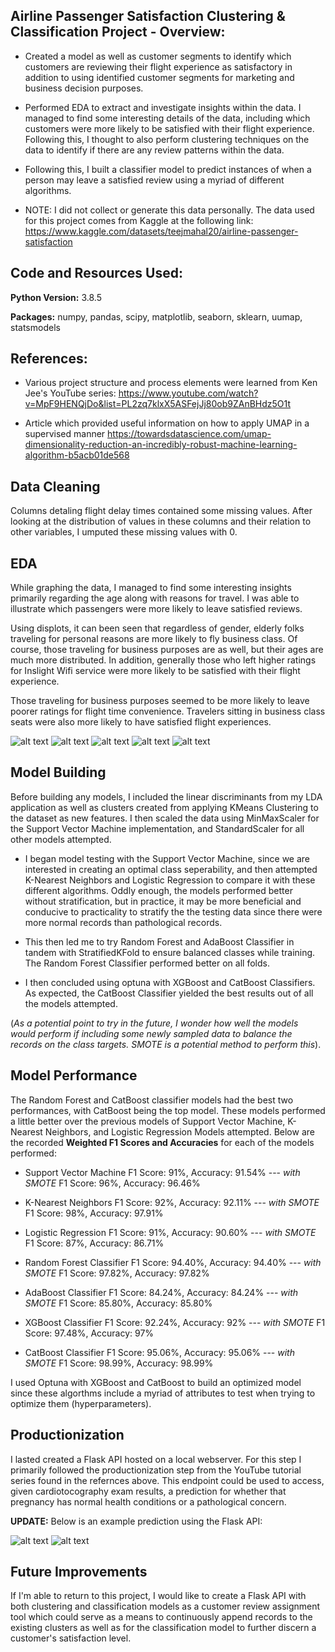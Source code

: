## Airline Passenger Satisfaction Clustering & Classification Project - Overview:

* Created a model as well as customer segments to identify which customers are reviewing their flight experience as satisfactory in addition to using 
identified customer segments for marketing and business decision purposes.

* Performed EDA to extract and investigate insights within the data. I managed to find some interesting details of the data, including which customers were more likely to be satisfied with their flight experience. Following this, I thought to also perform clustering techniques on the data to identify if there are any review patterns within the data.

* Following this, I built a classifier model to predict instances of when a person may leave a satisfied review using a myriad of different algorithms.

* NOTE: I did not collect or generate this data personally. The data used for this project comes from Kaggle at the following link:
https://www.kaggle.com/datasets/teejmahal20/airline-passenger-satisfaction


## Code and Resources Used:

**Python Version:** 3.8.5

**Packages:** numpy, pandas, scipy, matplotlib, seaborn, sklearn, uumap, statsmodels

## References:

* Various project structure and process elements were learned from Ken Jee's YouTube series: 
https://www.youtube.com/watch?v=MpF9HENQjDo&list=PL2zq7klxX5ASFejJj80ob9ZAnBHdz5O1t

* Article which provided useful information on how to apply UMAP in a supervised manner
https://towardsdatascience.com/umap-dimensionality-reduction-an-incredibly-robust-machine-learning-algorithm-b5acb01de568

## Data Cleaning

Columns detaling flight delay times contained some missing values. After looking at the distribution of values in these columns and their relation to other variables, I umputed these missing values with 0.

## EDA
While graphing the data, I managed to find some interesting insights primarily regarding the age along with reasons for travel. I was able to illustrate which passengers were more likely to leave satisfied reviews. 

Using displots, it can been seen that regardless of gender, elderly folks traveling for personal reasons are more likely to fly business class. Of course, those traveling for business purposes are as well, but their ages are much more distributed. In addition, generally those who left higher ratings for Inslight Wifi service were more likely to be satisfied with their flight experience.

Those traveling for business purposes seemed to be more likely to leave poorer ratings for flight time convenience. Travelers sitting in business class seats were also more likely to have satisfied flight experiences.

![alt text](https://github.com/elayer/Airline-Passenger-Satisfaction-Clustering-Classification/blob/main/eda_density_charts.png "Density Charts")
![alt text](https://github.com/elayer/Airline-Passenger-Satisfaction-Clustering-Classification/blob/main/satisfied_chart.png "Satisfaction Chart")
![alt text](https://github.com/elayer/Airline-Passenger-Satisfaction-Clustering-Classification/blob/main/eda_convenience_chart.png "Flight Convenience")
![alt text](https://github.com/elayer/Airline-Passenger-Satisfaction-Clustering-Classification/blob/main/eda_flight_satisfaction_class.png "Class Satisfaction")
![alt text](https://github.com/elayer/Fetal-Health-Classifier-Project/blob/main/catboost-roc_updated.png "CatBoost ROC AUC Score")

## Model Building
Before building any models, I included the linear discriminants from my LDA application as well as clusters created from applying KMeans Clustering to the dataset as new features. I then scaled the data using MinMaxScaler for the Support Vector Machine implementation, and StandardScaler for all other models attempted. 

* I began model testing with the Support Vector Machine, since we are interested in creating an optimal class seperability, and then attempted K-Nearest Neighbors and Logistic Regression to compare it with these different algorithms. Oddly enough, the models performed better without stratification, but in practice, it may be more beneficial and conducive to practicality to stratify the the testing data since there were more normal records than pathological records. 

* This then led me to try Random Forest and AdaBoost Classifier in tandem with StratifiedKFold to ensure balanced classes while training. The Random Forest Classifier performed better on all folds.

* I then concluded using optuna with XGBoost and CatBoost Classifiers. As expected, the CatBoost Classifier yielded the best results out of all the models attempted. 

(<i>As a potential point to try in the future, I wonder how well the models would perform if including some newly sampled data to balance the records on the class targets. SMOTE is a potential method to perform this</i>).

## Model Performance
The Random Forest and CatBoost classifier models had the best two performances, with CatBoost being the top model. These models performed a little better over the previous models of Support Vector Machine, K-Nearest Neighbors, and Logistic Regression Models attempted. Below are the recorded <b>Weighted F1 Scores and Accuracies</b> for each of the models performed:

* Support Vector Machine F1 Score: 91%, Accuracy: 91.54% --- <i>with SMOTE</i> F1 Score: 96%, Accuracy: 96.46%

* K-Nearest Neighbors F1 Score: 92%, Accuracy: 92.11% --- <i>with SMOTE</i> F1 Score: 98%, Accuracy: 97.91%

* Logistic Regression F1 Score: 91%, Accuracy: 90.60% --- <i>with SMOTE</i> F1 Score: 87%, Accuracy: 86.71%

* Random Forest Classifier F1 Score: 94.40%, Accuracy: 94.40% --- <i>with SMOTE</i> F1 Score: 97.82%, Accuracy: 97.82%

* AdaBoost Classifier F1 Score: 84.24%, Accuracy: 84.24% --- <i>with SMOTE</i> F1 Score: 85.80%, Accuracy: 85.80%

* XGBoost Classifier F1 Score: 92.24%, Accuracy: 92% --- <i>with SMOTE</i> F1 Score: 97.48%, Accuracy: 97%

* CatBoost Classifier F1 Score: 95.06%, Accuracy: 95.06% --- <i>with SMOTE</i> F1 Score: 98.99%, Accuracy: 98.99%

I used Optuna with XGBoost and CatBoost to build an optimized model since these algorthms include a myriad of attributes to test when trying to optimize them (hyperparameters).

## Productionization
I lasted created a Flask API hosted on a local webserver. For this step I primarily followed the productionization step from the YouTube tutorial series found in the refernces above. This endpoint could be used to access, given cardiotocography exam results, a prediction for whether that pregnancy has normal health conditions or a pathological concern.

<b>UPDATE:</b> Below is an example prediction using the Flask API:

![alt text](https://github.com/elayer/Fetal-Health-Classifier-Project/blob/main/fetal_homepage.png "Website Homepage")
![alt text](https://github.com/elayer/Fetal-Health-Classifier-Project/blob/main/fetal_prediction.png "Website Prediction Page")

## Future Improvements
If I'm able to return to this project, I would like to create a Flask API with both clustering and classification models as a customer review assignment tool which could serve as a means to continuously append records to the existing clusters as well as for the classification model to further discern a customer's satisfaction level.
